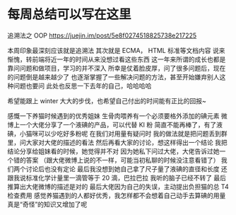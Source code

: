 # 每周总结可以写在这里 

追溯法之 OOP
https://juejin.im/post/5e8f0274518825738e217225

本周印象最深刻应该就是追溯法
其次就是 ECMA， HTML 标准等文档内容
说来惭愧，转前端将近一年的时间从来没想过看这些东西
这一年来所谓的成长也都是靠问问题和做项目，学习的并不深入
所幸是仗着脸皮厚，问了很多问题后，现在的问题倒是越来越少了
也逐渐掌握了一些解决问题的方法，甚至开始嫌弃别人这种问题也要问
此处也反思一下去年的自己，哈哈哈哈

希望能跟上 winter 大大的步伐，也希望自己付出的时间能有正比的回报~

感慨一下养猫时候遇到的优秀姐妹
生骨肉喂养有一个必须要格外添加的碘元素
微博上一个大佬分享了一个液碘的产品，可以代替 KI 粉
简直不能再棒了，有了液碘，小猫咪可以少吃好多粉呢
在我们对用量有疑问时
我的做法就是把问题丢到群里，问大家对大佬的描述的看法
然后再看大家的讨论，想这样得出一个结论
我把结论分享给姐妹看的时候，她觉得并不对
因为她私下问过大佬，大佬告诉过她一个错的答案
（跟大佬微博上说的不一样，可能当初私聊的时候没注意看错了）
我们两个讨论后也没有定论
最后我没想到她自己拿了尺子量了液碘的直径和长度
还跟我说标准化学计量里一滴管等于 20 滴，巴拉巴拉
我听的脑子已经不转了
最后推算出大佬微博的描述是对的
最后大佬因为自己的失误，主动提出负担猫的总 T4 检查费用
感觉养猫遇到的人都好优秀，我怎样都不会想着自己动手去算碘的用量
真是“奇怪”的知识又增加了呢
